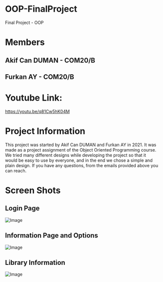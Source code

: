 # OOP-FinalProject
Final Project - OOP

# Members

## Akif Can DUMAN - COM20/B

## Furkan AY - COM20/B

# Youtube Link:

https://youtu.be/q81Cw5hK04M


# Project Information
 This project was started by Akif Can DUMAN and Furkan AY in 2021.
 It was made as a project assignment of the Object Oriented Programming course.
 We tried many different designs while developing the project so that it would be
 easy to use by everyone, and in the end we chose a simple and plain design.
 If you have any questions, from the emails provided above you can reach.
 
# Screen Shots

## Login Page

![Image](https://user-images.githubusercontent.com/73740265/148591005-6df597f6-0547-45f8-b09b-00de956ae9b4.png)

## Information Page and Options

![Image](https://user-images.githubusercontent.com/73740265/148593837-67857304-315b-4673-8bcd-15461e183d14.png)

## Library Information

![Image](https://user-images.githubusercontent.com/73740265/148639797-75aade8c-3cad-487c-a13a-44b382655604.png)
